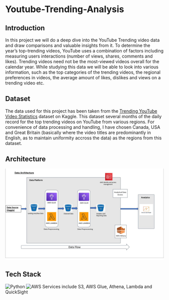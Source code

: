 # Youtube-Trending-Analysis
## Introduction
In this project we will do a deep dive into the YouTube Trending video data and draw comparisons and valuable insights from it. To determine the year’s top-trending videos, YouTube uses a combination of factors including measuring users interactions (number of views, shares, comments and likes). Trending videos need not be the most-viewed videos overall for the calendar year. While studying this data we will be able to look into various information, such as the top categories of the trending videos, the regional preferences in videos, the average amount of likes, dislikes and views on a trending video etc.

## Dataset
The data used for this project has been taken from the [Trending YouTube Video Statistics](https://www.kaggle.com/datasets/datasnaek/youtube-new) dataset on Kaggle. This dataset several months of the daily record for the top trending videos on YouTube from various regions. For convenience of data processing and handling, I have chosen Canada, USA and Great Britain (basically where the video titles are predominantly in English, as to maintain uniformity accross the data) as the regions from this dataset.

## Architecture

![project architecture](https://github.com/shadeszn/Youtube-Trending-Analysis/blob/main/project-architecture.jpg)

## Tech Stack

![Python](https://img.shields.io/badge/python-3670A0?style=for-the-badge&logo=python&logoColor=ffdd54)
![AWS](https://img.shields.io/badge/AWS-%23FF9900.svg?style=for-the-badge&logo=amazon-aws&logoColor=white)
Services include S3, AWS Glue, Athena, Lambda and QuickSight
